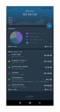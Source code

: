 <img src="https://github.com/AdilsonBND/aplicativoFinanceControl/blob/main/Screens%20App/main.png" width="25%" />

